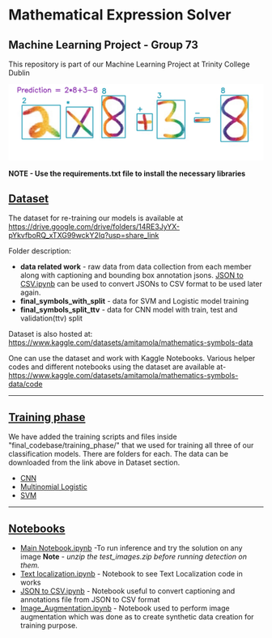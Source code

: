 
# Mathematical Expression Solver
## Machine Learning Project - Group 73 
This repository is part of our Machine Learning Project at Trinity College Dublin

<p align="center">
  <img src="https://github.com/amitamola/maths_expression_solver_ml_project/blob/main/solved.png">
</p>

**NOTE - Use the requirements.txt file to install the necessary libraries**

## <ins>Dataset</ins> 
The dataset for re-training our models is available at https://drive.google.com/drive/folders/14RE3JyYX-pYkvfboRQ_xTXG99wckY2Iq?usp=share_link

Folder description:
- **data related work** - raw data from data collection from each member along with captioning and bounding box annotation jsons. [JSON to CSV.ipynb](https://github.com/amitamola/maths_expression_solver_ml_project/blob/main/JSON%20to%20CSV.ipynb "JSON to CSV.ipynb") can be used to convert JSONs to CSV format to be used later again.
- **final_symbols_with_split** - data for SVM and Logistic model training
- **final_symbols_split_ttv** - data for CNN model with train, test and validation(ttv) split

Dataset is also hosted at: https://www.kaggle.com/datasets/amitamola/mathematics-symbols-data

One can use the dataset and work with Kaggle Notebooks. Various helper codes and different notebooks using the dataset are available at- https://www.kaggle.com/datasets/amitamola/mathematics-symbols-data/code

-------------

## <ins>Training phase</ins>
We have added the training scripts and files inside "final_codebase/training_phase/" that we used for training all three of our classification models. There are folders for each. The data can be downloaded from the link above in Dataset section.

- [CNN](https://github.com/amitamola/maths_expression_solver_ml_project/blob/main/final_codebase/training_phase/cnn/CNN%20Classifier%20Notebook.ipynb "CNN Classifier Notebook.ipynb")
- [Multinomial Logistic](https://github.com/amitamola/maths_expression_solver_ml_project/blob/main/final_codebase/training_phase/logistic/LR_Math_Expression_Final.ipynb "LR_Math_Expression_Final.ipynb")
- [SVM](https://github.com/amitamola/maths_expression_solver_ml_project/blob/main/final_codebase/training_phase/svm/SVM_Math_Expression_Final.ipynb "SVM_Math_Expression_Final.ipynb")

---
## <ins> Notebooks</ins>
- [Main Notebook.ipynb](https://github.com/amitamola/maths_expression_solver_ml_project/blob/main/Main%20Notebook.ipynb "Main Notebook.ipynb") -To run inference and try the solution on any image
**Note** - *unzip the test_images.zip before running detection on them.*
- [Text localization.ipynb](https://github.com/amitamola/maths_expression_solver_ml_project/blob/main/Text%20localization.ipynb "Text localization.ipynb") - Notebook to see Text Localization code in works
- [JSON to CSV.ipynb](https://github.com/amitamola/maths_expression_solver_ml_project/blob/main/JSON%20to%20CSV.ipynb "JSON to CSV.ipynb") - Notebook useful to convert captioning and annotations file from JSON to CSV format
- [Image_Augmentation.ipynb](https://github.com/amitamola/maths_expression_solver_ml_project/blob/main/Image_Augmentation.ipynb "Image_Augmentation.ipynb") - Notebook used to perform image augmentation which was done as to create synthetic data creation for training purpose.
